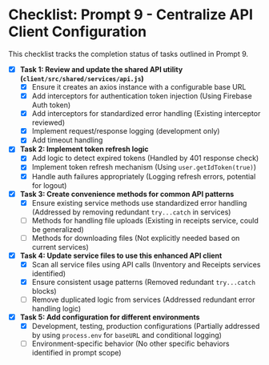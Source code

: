 # Checklist: Prompt 9 - Centralize API Client Configuration

This checklist tracks the completion status of tasks outlined in Prompt 9.

- [x] **Task 1: Review and update the shared API utility (`client/src/shared/services/api.js`)**
  - [x] Ensure it creates an axios instance with a configurable base URL
  - [x] Add interceptors for authentication token injection (Using Firebase Auth token)
  - [x] Add interceptors for standardized error handling (Existing interceptor reviewed)
  - [x] Implement request/response logging (development only)
  - [x] Add timeout handling

- [x] **Task 2: Implement token refresh logic**
  - [x] Add logic to detect expired tokens (Handled by 401 response check)
  - [x] Implement token refresh mechanism (Using `user.getIdToken(true)`)
  - [x] Handle auth failures appropriately (Logging refresh errors, potential for logout)

- [x] **Task 3: Create convenience methods for common API patterns**
  - [x] Ensure existing service methods use standardized error handling (Addressed by removing redundant `try...catch` in services)
  - [ ] Methods for handling file uploads (Existing in receipts service, could be generalized)
  - [ ] Methods for downloading files (Not explicitly needed based on current services)

- [x] **Task 4: Update service files to use this enhanced API client**
  - [x] Scan all service files using API calls (Inventory and Receipts services identified)
  - [x] Ensure consistent usage patterns (Removed redundant `try...catch` blocks)
  - [ ] Remove duplicated logic from services (Addressed redundant error handling logic)

- [x] **Task 5: Add configuration for different environments**
  - [x] Development, testing, production configurations (Partially addressed by using `process.env` for `baseURL` and conditional logging)
  - [ ] Environment-specific behavior (No other specific behaviors identified in prompt scope)
